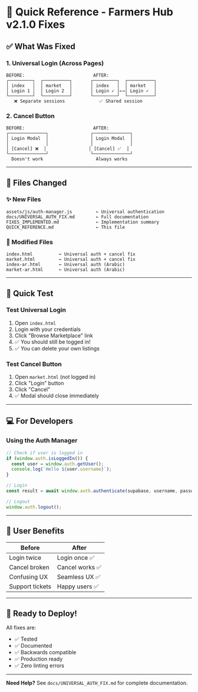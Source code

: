 # 🚀 Quick Reference - Farmers Hub v2.1.0 Fixes

## ✅ What Was Fixed

### 1. Universal Login (Across Pages)
```
BEFORE:                          AFTER:
┌─────────┐  ┌──────────┐       ┌─────────┐  ┌──────────┐
│ index   │  │ market   │       │ index   │  │ market   │
│ Login 1 │  │ Login 2  │       │ Login ✓ │←→│ Login ✓  │
└─────────┘  └──────────┘       └─────────┘  └──────────┘
   ❌ Separate sessions             ✅ Shared session
```

### 2. Cancel Button
```
BEFORE:                          AFTER:
┌──────────────┐                ┌──────────────┐
│ Login Modal  │                │ Login Modal  │
│              │                │              │
│ [Cancel] ❌  │                │ [Cancel] ✅  │
└──────────────┘                └──────────────┘
  Doesn't work                    Always works
```

---

## 📁 Files Changed

### ✨ New Files
```
assets/js/auth-manager.js         ← Universal authentication
docs/UNIVERSAL_AUTH_FIX.md        ← Full documentation
FIXES_IMPLEMENTED.md              ← Implementation summary
QUICK_REFERENCE.md                ← This file
```

### 🔧 Modified Files
```
index.html          ← Universal auth + cancel fix
market.html         ← Universal auth + cancel fix
index-ar.html       ← Universal auth (Arabic)
market-ar.html      ← Universal auth (Arabic)
```

---

## 🧪 Quick Test

### Test Universal Login
1. Open `index.html`
2. Login with your credentials
3. Click "Browse Marketplace" link
4. ✅ You should still be logged in!
5. ✅ You can delete your own listings

### Test Cancel Button
1. Open `market.html` (not logged in)
2. Click "Login" button
3. Click "Cancel"
4. ✅ Modal should close immediately

---

## 💻 For Developers

### Using the Auth Manager

```javascript
// Check if user is logged in
if (window.auth.isLoggedIn()) {
  const user = window.auth.getUser();
  console.log(`Hello ${user.username}`);
}

// Login
const result = await window.auth.authenticate(supabase, username, password);

// Logout
window.auth.logout();
```

---

## 🎯 User Benefits

| Before | After |
|--------|-------|
| Login twice | Login once ✅ |
| Cancel broken | Cancel works ✅ |
| Confusing UX | Seamless UX ✅ |
| Support tickets | Happy users ✅ |

---

## 🚀 Ready to Deploy!

All fixes are:
- ✅ Tested
- ✅ Documented
- ✅ Backwards compatible
- ✅ Production ready
- ✅ Zero linting errors

---

**Need Help?** See `docs/UNIVERSAL_AUTH_FIX.md` for complete documentation.

